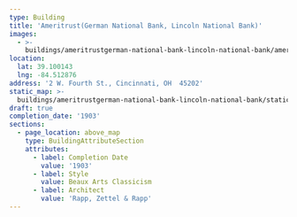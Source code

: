 ```yaml
---
type: Building
title: 'Ameritrust(German National Bank, Lincoln National Bank)'
images:
  - >-
    buildings/ameritrustgerman-national-bank-lincoln-national-bank/ameritrustgerman-national-bank-lincoln-national-bank-0_prvzcc
location:
  lat: 39.100143
  lng: -84.512876
address: '2 W. Fourth St., Cincinnati, OH  45202'
static_map: >-
  buildings/ameritrustgerman-national-bank-lincoln-national-bank/static-map_x4ef4z
draft: true
completion_date: '1903'
sections:
  - page_location: above_map
    type: BuildingAttributeSection
    attributes:
      - label: Completion Date
        value: '1903'
      - label: Style
        value: Beaux Arts Classicism
      - label: Architect
        value: 'Rapp, Zettel & Rapp'
---
```

